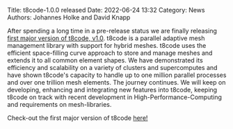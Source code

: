 Title: t8code-1.0.0 released
Date: 2022-06-24 13:32
Category: News
Authors: Johannes Holke and David Knapp


After spending a long time in a pre-release status we are finally releasing <a href="https://github.com/DLR-AMR/t8code">first major version of t8code, v1.0</a>. t8code is a parallel adaptive mesh management library with support for hybrid meshes.
t8code uses the efficient space-filling curve approach to store and manage meshes and extends it to all common element shapes.
We have demonstrated its efficiency and scalability on a variety of clusters and supercomputes and have shown t8code's capacity to handle up to one million parallel processes and over one trillion mesh elements. 
The journey continues. We will keep on developing, enhancing and integrating new features into t8code, keeping t8code on track with recent development in High-Performance-Computing and requirements on mesh-libraries.

Check-out the first major version of t8code <a href="https://github.com/DLR-AMR/t8code">here!</a>
